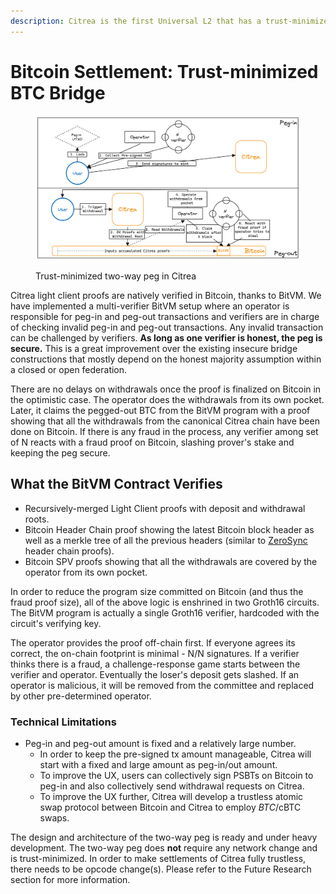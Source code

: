 ```yaml
---
description: Citrea is the first Universal L2 that has a trust-minimized BTC bridge.
---
```


# Bitcoin Settlement: Trust-minimized BTC Bridge

<figure><img src="../../../.gitbook/assets/two-way-peg.png" alt=""><figcaption><p>Trust-minimized two-way peg in Citrea</p></figcaption></figure>

Citrea light client proofs are natively verified in Bitcoin, thanks to BitVM. We have implemented a multi-verifier BitVM setup where an operator is responsible for peg-in and peg-out transactions and verifiers are in charge of checking invalid peg-in and peg-out transactions. Any invalid transaction can be challenged by verifiers. **As long as one verifier is honest, the peg is secure.** This is a great improvement over the existing insecure bridge constructions that mostly depend on the honest majority assumption within a closed or open federation.

There are no delays on withdrawals once the proof is finalized on Bitcoin in the optimistic case. The operator does the withdrawals from its own pocket. Later, it claims the pegged-out BTC from the BitVM program with a proof showing that all the withdrawals from the canonical Citrea chain have been done on Bitcoin. If there is any fraud in the process, any verifier among set of N reacts with a fraud proof on Bitcoin, slashing prover's stake and keeping the peg secure.

## What the BitVM Contract Verifies

* Recursively-merged Light Client proofs with deposit and withdrawal roots.
* Bitcoin Header Chain proof showing the latest Bitcoin block header as well as a merkle tree of all the previous headers (similar to [ZeroSync](https://zerosync.org/) header chain proofs).
* Bitcoin SPV proofs showing that all the withdrawals are covered by the operator from its own pocket.

In order to reduce the program size committed on Bitcoin (and thus the fraud proof size), all of the above logic is enshrined in two Groth16 circuits. The BitVM program is actually a single Groth16 verifier, hardcoded with the circuit's verifying key.

The operator provides the proof off-chain first. If everyone agrees its correct, the on-chain footprint is minimal - N/N signatures. If a verifier thinks there is a fraud, a challenge-response game starts between the verifier and operator. Eventually the loser's deposit gets slashed. If an operator is malicious, it will be removed from the committee and replaced by other pre-determined operator.

### Technical Limitations

* Peg-in and peg-out amount is fixed and a relatively large number.
  * In order to keep the pre-signed tx amount manageable, Citrea will start with a fixed and large amount as peg-in/out amount.
  * To improve the UX, users can collectively sign PSBTs on Bitcoin to peg-in and also collectively send withdrawal requests on Citrea.
  * To improve the UX further, Citrea will develop a trustless atomic swap protocol between Bitcoin and Citrea to employ $BTC/$cBTC swaps.

The design and architecture of the two-way peg is ready and under heavy development. The two-way peg does **not** require any network change and is trust-minimized. In order to make settlements of Citrea fully trustless, there needs to be opcode change(s). Please refer to the Future Research section for more information.
